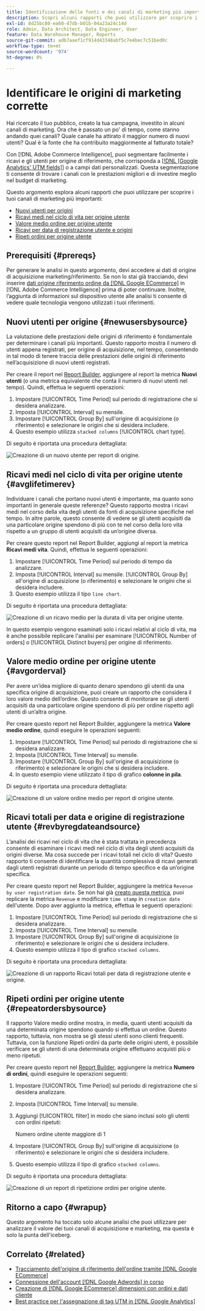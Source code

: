 ```yaml
---
title: Identificazione delle fonti e dei canali di marketing più importanti
description: Scopri alcuni rapporti che puoi utilizzare per scoprire i canali di marketing più importanti.
exl-id: 8d25bc80-ea60-47db-b01b-04a23a24c14d
role: Admin, Data Architect, Data Engineer, User
feature: Data Warehouse Manager, Reports
source-git-commit: adb7aaef1cf914d43348abf5c7e4bec7c51bed0c
workflow-type: tm+mt
source-wordcount: '974'
ht-degree: 0%

---
```


# Identificare le origini di marketing corrette

Hai ricercato il tuo pubblico, creato la tua campagna, investito in alcuni canali di marketing. Ora che è passato un po&#39; di tempo, come stanno andando quei canali? Quale canale ha attirato il maggior numero di nuovi utenti? Qual è la fonte che ha contribuito maggiormente al fatturato totale?

Con [!DNL Adobe Commerce Intelligence], puoi segmentare facilmente i ricavi e gli utenti per origine di riferimento, che corrisponda a [[!DNL [Google Analytics' UTM fields]]](https://support.google.com/analytics/answer/1191184?hl=en) o a campi dati personalizzati. Questa segmentazione ti consente di trovare i canali con le prestazioni migliori e di investire meglio nel budget di marketing.

Questo argomento esplora alcuni rapporti che puoi utilizzare per scoprire i tuoi canali di marketing più importanti:

* [Nuovi utenti per origini](#newusersbysource)
* [Ricavi medi nel ciclo di vita per origine utente](#avglifetimerev)
* [Valore medio ordine per origine utente](#avgorderval)
* [Ricavi per data di registrazione utente e origini](#revbyregdateandsource)
* [Ripeti ordini per origine utente](#repeatordersbysource)

## Prerequisiti {#prereqs}

Per generare le analisi in questo argomento, devi accedere ai dati di origine di acquisizione marketing/riferimento. Se non lo stai già tracciando, devi inserire [dati origine riferimento ordine da [!DNL Google ECommerce]](../importing-data/integrations/google-ecommerce.md) in [!DNL Adobe Commerce Intelligence] prima di poter continuare. Inoltre, l’aggiunta di informazioni sul dispositivo utente alle analisi ti consente di vedere quale tecnologia vengono utilizzati i tuoi riferimenti.

## Nuovi utenti per origine {#newusersbysource}

La valutazione delle prestazioni delle origini di riferimento è fondamentale per determinare i canali più importanti. Questo rapporto mostra il numero di utenti appena registrati, per origine di acquisizione, nel tempo, consentendo in tal modo di tenere traccia delle prestazioni delle origini di riferimento nell’acquisizione di nuovi utenti registrati.

Per creare il report nel [Report Builder](../../tutorials/using-visual-report-builder.md), aggiungere al report la metrica **Nuovi utenti** (o una metrica equivalente che conta il numero di nuovi utenti nel tempo). Quindi, effettua le seguenti operazioni:

1. Impostare [!UICONTROL Time Period] sul periodo di registrazione che si desidera analizzare.
1. Imposta [!UICONTROL Interval] su mensile.
1. Impostare [!UICONTROL Group By] sull&#39;origine di acquisizione (o riferimento) e selezionare le origini che si desidera includere.
1. Questo esempio utilizza `stacked columns` [!UICONTROL chart type].

Di seguito è riportata una procedura dettagliata:

![Creazione di un nuovo utente per report di origine.](../../assets/New_Users_by_source.gif)

## Ricavi medi nel ciclo di vita per origine utente {#avglifetimerev}

Individuare i canali che portano nuovi utenti è importante, ma quanto sono importanti in generale queste referenze? Questo rapporto mostra i ricavi medi nel corso della vita degli utenti da fonti di acquisizione specifiche nel tempo. In altre parole, questo consente di vedere se gli utenti acquisiti da una particolare origine spendono di più con te nel corso della loro vita rispetto a un gruppo di utenti acquisiti da un’origine diversa.

Per creare questo report nel Report Builder, aggiungi al report la metrica **Ricavi medi vita**. Quindi, effettua le seguenti operazioni:

1. Impostare [!UICONTROL Time Period] sul periodo di tempo da analizzare.
1. Imposta [!UICONTROL Interval] su mensile.
   [!UICONTROL Group By] all&#39;origine di acquisizione (o riferimento) e selezionare le origini che si desidera includere.
1. Questo esempio utilizza il tipo `line chart`.

Di seguito è riportata una procedura dettagliata:

![Creazione di un ricavo medio per la durata di vita per origine utente](../../assets/Lifetime_revenue_by_user_source.gif).

In questo esempio vengono esaminati solo i ricavi relativi al ciclo di vita, ma è anche possibile replicare l&#39;analisi per esaminare [!UICONTROL Number of orders] o [!UICONTROL Distinct buyers] per origine di riferimento.

## Valore medio ordine per origine utente {#avgorderval}

Per avere un’idea migliore di quanto denaro spendono gli utenti da una specifica origine di acquisizione, puoi creare un rapporto che considera il loro valore medio dell’ordine. Questo consente di monitorare se gli utenti acquisiti da una particolare origine spendono di più per ordine rispetto agli utenti di un’altra origine.

Per creare questo report nel Report Builder, aggiungere la metrica **Valore medio ordine**, quindi eseguire le operazioni seguenti:

1. Impostare [!UICONTROL Time Period] sul periodo di registrazione che si desidera analizzare.
1. Imposta [!UICONTROL Time Interval] su mensile.
1. Impostare [!UICONTROL Group By] sull&#39;origine di acquisizione (o riferimento) e selezionare le origini che si desidera includere.
1. In questo esempio viene utilizzato il tipo di grafico **colonne in pila**.

Di seguito è riportata una procedura dettagliata:

![Creazione di un valore ordine medio per report di origine utente.](../../assets/Average_order_value_by_source.gif)

## Ricavi totali per data e origine di registrazione utente {#revbyregdateandsource}

L’analisi dei ricavi nel ciclo di vita che è stata trattata in precedenza consente di esaminare i ricavi medi nel ciclo di vita degli utenti acquisiti da origini diverse. Ma cosa succede per i ricavi totali nel ciclo di vita? Questo rapporto ti consente di identificare la quantità complessiva di ricavi generati dagli utenti registrati durante un periodo di tempo specifico e da un’origine specifica.

Per creare questo report nel Report Builder, aggiungere la metrica `Revenue by user registration date`. Se non hai già [creato questa metrica](../../data-user/reports/ess-manage-data-metrics.md), puoi replicare la metrica `Revenue` e modificare `time stamp` in `creation date` dell&#39;utente. Dopo aver aggiunto la metrica, effettua le seguenti operazioni:

1. Impostare [!UICONTROL Time Period] sul periodo di registrazione che si desidera analizzare.
1. Imposta [!UICONTROL Time Interval] su mensile.
1. Impostare [!UICONTROL Group By] sull&#39;origine di acquisizione (o riferimento) e selezionare le origini che si desidera includere.
1. Questo esempio utilizza il tipo di grafico `stacked columns`.

Di seguito è riportata una procedura dettagliata:

![Creazione di un rapporto Ricavi totali per data di registrazione utente e origine.](../../assets/Revenue_by_user_registration_date_and_source.gif)

## Ripeti ordini per origine utente {#repeatordersbysource}

Il rapporto Valore medio ordine mostra, in media, quanti utenti acquisiti da una determinata origine spendono quando si effettua un ordine. Questo rapporto, tuttavia, non mostra se gli stessi utenti sono clienti frequenti. Tuttavia, con la funzione Ripeti ordini da parte delle origini utenti, è possibile verificare se gli utenti di una determinata origine effettuano acquisti più o meno ripetuti.

Per creare questo report nel [Report Builder](../../tutorials/using-visual-report-builder.md), aggiungere la metrica **Numero di ordini**, quindi eseguire le operazioni seguenti:

1. Impostare [!UICONTROL Time Period] sul periodo di registrazione che si desidera analizzare.
1. Imposta [!UICONTROL Time Interval] su mensile.
1. Aggiungi [!UICONTROL filter] in modo che siano inclusi solo gli utenti con ordini ripetuti:

   Numero ordine utente maggiore di 1

1. Impostare [!UICONTROL Group By] sull&#39;origine di acquisizione (o riferimento) e selezionare le origini che si desidera includere.
1. Questo esempio utilizza il tipo di grafico `stacked columns`.

Di seguito è riportata una procedura dettagliata:

![Creazione di un report di ripetizione ordini per origine utente.](../../assets/Repeat_orders_by_user_source.gif)


## Ritorno a capo {#wrapup}

Questo argomento ha toccato solo alcune analisi che puoi utilizzare per analizzare il valore dei tuoi canali di acquisizione e marketing, ma questa è solo la punta dell&#39;iceberg.

## Correlato {#related}

* [Tracciamento dell&#39;origine di riferimento dell&#39;ordine tramite  [!DNL Google ECommerce]](../importing-data/integrations/google-ecommerce.md)
* [Connessione dell&#39;account  [!DNL Google Adwords]  in corso](../importing-data/integrations/google-adwords.md)
* [Creazione di  [!DNL Google ECommerce] dimensioni con ordini e dati cliente](../data-warehouse-mgr/bldg-google-ecomm-dim.md)
* [Best practice per l&#39;assegnazione di tag UTM in [!DNL Google Analytics]](../../best-practices/utm-tagging-google.md)

